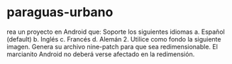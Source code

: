 # paraguas-urbano
rea un proyecto en Android que:  Soporte los siguientes idiomas  a. Español (default)  b. Inglés  c. Francés  d. Alemán  2. Utilice como fondo la siguiente imagen. Genera su archivo nine-patch para que sea redimensionable. El marcianito Android no deberá verse afectado en la redimensión. 
